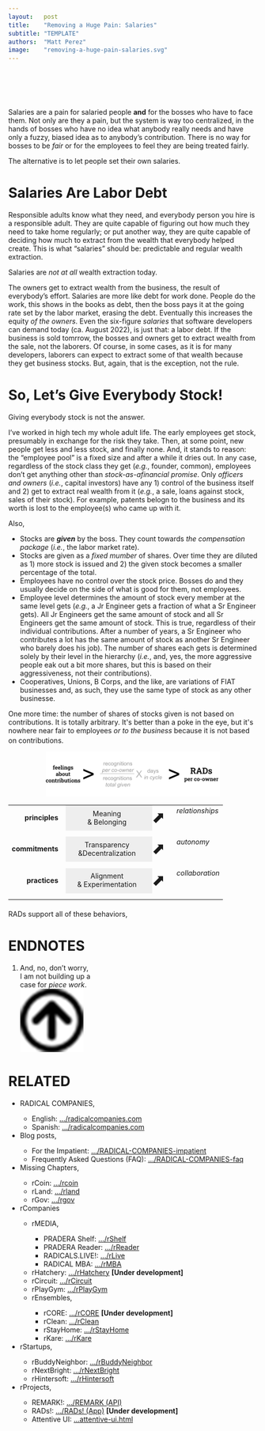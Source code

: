 ```yaml
---
layout:   post
title:    "Removing a Huge Pain: Salaries"
subtitle: "TEMPLATE"
authors:  "Matt Perez"
image:    "removing-a-huge-pain-salaries.svg"
---
```


<div style="display:none;">
 <p>Salaries are a pain for salaried employees <span style="font-weight:bold; ">and</span> for the bosses who have to assign them.</p>
</div>

<h1>&nbsp;</h1>
 <p>Salaries are a pain for salaried people <span style="font-weight:bold; ">and</span> for the bosses who have to face them. Not only are they a pain, but the system is way too centralized, in the hands of bosses who have no idea what anybody really needs and have only a fuzzy, biased idea as to anybody&rsquo;s contribution. There is no way for bosses to be <em>fair</em> or for the employees to feel they are being treated fairly.</p>
 <p>The alternative is to let people set their own salaries.</p>

<h1>Salaries Are Labor Debt</h1>
 <p>Responsible adults know what they need, and everybody person you hire is a responsible adult. They are quite capable of figuring out how much they need to take home regularly; or put another way, they are quite capable of deciding how much to extract from the wealth that everybody helped create. This is what &ldquo;salaries&rdquo; should be: predictable and regular wealth extraction.</p>
 <p>Salaries are <em>not at all</em> wealth extraction today.</p>
 <p>The owners get to extract wealth from the business, the result of everybody&rsquo;s effort. Salaries are more like debt for work done. People do the work, this shows in the books as debt, then the boss pays it at the going rate set by the labor market, erasing the debt. Eventually this increases the equity <em>of the owners</em>. Even the six-figure <em>salaries</em> that software developers can demand today (ca. August 2022), is just that: a labor debt. If the business is sold tomrrow, the bosses and owners get to extract wealth from the sale, not the laborers. Of course, in some cases, as it is for many developers, laborers can expect to extract some of that wealth because they get business stocks. But, again, that is the exception, not the rule.</p>
 
 <h1>So, Let&rsquo;s Give Everybody Stock!</h1>
  <p>Giving everybody stock is not the answer.</p>
  <p>I&rsquo;ve worked in high tech my whole adult life. The early employees get stock, presumably in exchange for the risk they take. Then, at some point, new people get less and less stock, and finally none. And, it stands to reason: the &ldquo;employee pool&rdquo; is a fixed size and after a while it dries out. In any case, regardless of the stock class they get (<em>e.g.</em>, founder, common), employees don&rsquo;t get anything other than <em>stock-as-afinancial promise</em>. Only <em>officers and owners</em> (<em>i.e.</em>, capital investors) have any 1) control of the business itself and 2) get to extract real wealth from it (<em>e.g.</em>, a sale, loans against stock, sales of their stock). For example, patents belogn to the business and its worth is lost to the employee(s) who came up with it.</p>
  <p>Also,
   <ul>
    <li>Stocks are <em style="font-weight:bold; ">given</em> by the boss. They count towards <em>the compensation package</em> (<em>i.e.</em>, the labor market rate).</li>
    <li>Stocks are given as a <em>fixed mumber</em> of shares. Over time they are diluted as 1) more stock is issued and 2) the given stock becomes a smaller percentage of the total.</li>
    <li>Employees have no control over the stock price. Bosses do and they usually decide on the side of what is good for them, not employees.</li>
    <li>Employee level determines the amount of stock every member at the same level gets (<em>e.g.</em>, a Jr Engineer gets a fraction of what a Sr Engineer gets). All Jr Engineers get the same amount of stock and all Sr Engineers get the same amount of stock. This is true, regardless of their individual contributions. After a number of years, a Sr Engineer who contributes a lot has the same amount of stock as another Sr Engineer who barely does his job). The number of shares each gets is determined solely by their level in the hierarchy (<em>i.e.</em>, and, yes, the more aggressive people eak out a bit more shares, but this is based on their aggressiveness, not their contributions).</li>
    <li>Cooperatives, Unions, B Corps, and the like, are variations of <span>FIAT</span> businesses and, as such, they use the same type of stock as any other businesse.</li>
   </ul>
  </p>
  <p>One more time: the number of shares of stocks given is not based on contributions. It is totally arbitrary. It's better than a poke in the eye, but it's nowhere near fair to employees <em>or to the business</em> because it is not based on contributions.<a href="#en01"><sup id="bm01"></sup></a></p>

<div style="text-align:center; ">
 <img
  src="/assets/img/recs-to-rads-equation.svg"
  width="70%"
  alt="">
</div>

 <table align="center">
  <tr>
   <td valign="middle" style="text-align:right; font-weight:bold; ">principles&nbsp;&nbsp;</td>
   <td style="text-align:center; padding-left:0; width:1.75in; background-color:#EEEEEE; ">Meaning<br>& Belonging</td>
   <td valign="middle" style="font-size:xx-large; padding-left:0; ">⬈</td>
   <td valign="top"><em>relationships</em></td>
  </tr>
  <tr>
   <td style="height: 7px;"></td>
  </tr>
  <tr>
   <td valign="middle" style="text-align:right; font-weight:bold; ">commitments&nbsp;&nbsp;</td>
   <td style="text-align:center; padding-left:0; width:1.75in;background-color:#EEEEEE; ">Transparency<br>&Decentralization</td>
   <td valign="middle" style="font-size:xx-large; padding-left:0; ">⬈</td>
   <td valign="top"><em>autonomy</em></td>
  </tr>
  <tr>
   <td style="height: 7px;"></td>
  </tr>
  <tr>
   <td valign="middle" style="text-align:right; font-weight:bold; ">practices&nbsp;&nbsp;</td>
   <td style="text-align:center; padding-left:0; width:1.75in; background-color:#EEEEEE; ">Alignment<br>& Experimentation</td>
   <td valign="middle" style="font-size:xx-large; padding-left:0; ">⬈</td>
   <td valign="top"><em>collaboration</em></td>
  </tr>
  <tr>
   <td style="height: 7px;"></td>
  </tr>
 </table>
 <p style="margin-top:20px; "><span class="_paradigm">RAD</span>s support all of these behaviors,</p>
 <table>

<h1 class="_section">ENDNOTES</h1>
 <ol>
  <li id="en01">
   <p class="_list-item" style="width:1.5in; ">
    And, no, don&rsquo;t worry, I am not building up a case for <em>piece work</em>.
    <a class="_uparrow" href="#bm01"><img src="/assets/img/arrow-up-icon.png"></a>
   </p>
  </li>
 </ol>

<h1 class="_section">RELATED</h1>
 <ul>
  <li>RADICAL COMPANIES,</li>
   <ul>
    <li><a>English</a>: <a href="https://radicalcompanies.com" target="_blank">&hellip;/radicalcompanies.com</a></li>
    <li><a>Spanish</a>: <a href="https://radicalcompanies.com" target="_blank">&hellip;/radicalcompanies.com</a></li>
   </ul>
  <li>Blog posts,</li>
   <ul>
    <li>For the Impatient: <a href="https://radicalcompanies.com/2022/05/04/RADICAL-COMPANIES-impatient" target="_blank">&hellip;/RADICAL-COMPANIES-impatient</a></li>
    <li>Frequently Asked Questions (FAQ): <a href="https://radicalcompanies.com/2022/05/05/RADICAL-COMPANIES-faq" target="_blank">&hellip;/RADICAL-COMPANIES-faq</a></li>
   </ul>
   <li>Missing Chapters,</li>
    <ul>
     <li>rCoin: <a href="https://radicalcompanies.com/2022/05/07/rcoins.html" target="_blank">&hellip;/rcoin</a></li>
     <li>rLand: <a href="https://radicalcompanies.com/2022/05/08/rland.html" target="_blank">&hellip;/rland</a></li>
     <li>rGov: <a href="https://radicalcompanies.com/2022/05/06/rgov.html" target="_blank">&hellip;/rgov</a></li>
    </ul>
   <li>rCompanies</li>
    <ul>
     <li>rMEDIA,</li>
      <ul>
       <li>PRADERA Shelf: <a href="https://radicalcompanies.com/2022/04/02/rShelf" target="_blank">&hellip;/rShelf</a></li>
       <li>PRADERA Reader: <a href="https://radicalcompanies.com/2022/04/01/rReader" target="_blank">&hellip;/rReader</a></li>
       <li>RADICALS.LIVE!: <a href="https://radicalcompanies.com/2022/04/04/rLive" target="_blank">&hellip;/rLive</a></li>
       <li>RADICAL MBA: <a href="https://radicalcompanies.com/2022/04/03/rMBA" target="_blank">&hellip;/rMBA</a></li>
      </ul>
     <li>rHatchery: <a href="https://radicalcompanies.com/2022/05/16/rHatchery" target="_blank">&hellip;/rHatchery</a> <span style="font-weight:bold; ">[Under development]</span></li>
     <li>rCircuit: <a href="https://radicalcompanies.com/2022/04/05/rCircuit" target="_blank">&hellip;/rCircuit</a></li>
     <li>rPlayGym: <a href="https://radicalcompanies.com/2022/04/06/rPlayGym" target="_blank">&hellip;/rPlayGym</a></li>
     <li>rEnsembles,</li>
      <ul>
       <li>rCORE: <a href="https://radicalcompanies.com/2022/05/15/rCORE" target="_blank">&hellip;/rCORE</a> <span style="font-weight:bold; ">[Under development]</span></li>
       <li>rClean: <a href="https://radicalcompanies.com/2022/05/14/rClean" target="_blank">&hellip;/rClean</a></li>
       <li>rStayHome: <a href="https://radicalcompanies.com/2022/05/12/rStayHome" target="_blank">&hellip;/rStayHome</a></li>
       <li>rKare: <a href="https://radicalcompanies.com/2022/05/13/rKare" target="_blank">&hellip;/rKare</a></li>
      </ul>
    </ul>
  <li>rStartups,</li>
   <ul>
    <li>rBuddyNeighbor: <a href="https://radicalcompanies.com/2022/05/20/rBuddyNeighbor" target="_blank">&hellip;/rBuddyNeighbor</a></li>
    <li>rNextBright: <a href="https://radicalcompanies.com/2022/05/22/rNextBright" target="_blank">&hellip;/rNextBright</a></li>
    <li>rHintersoft: <a href="https://radicalcompanies.com/2022/05/21/rHintersoft" target="_blank">&hellip;/rHintersoft</a></li> 
   </ul>
  <li>rProjects,</li>
   <ul>
    <li>REMARK!: <a href="https://radicalcompanies.com/2022/05/18/REMARK" target="_blank">&hellip;/REMARK (API)</a></li>
    <li>RADs!: <a href="https://radicalcompanies.com/2022/05/19/RADs!" target="_blank">&hellip;/RADs! (App)</a> <span style="font-weight:bold; ">[Under development]</span></li>
    <li>Attentive UI: <a href="https://radicalcompanies.com/2022/05/17/attentive-ui.html" target="_blank">&hellip;attentive-ui.html</a></li>
   </ul>
 </ul>
